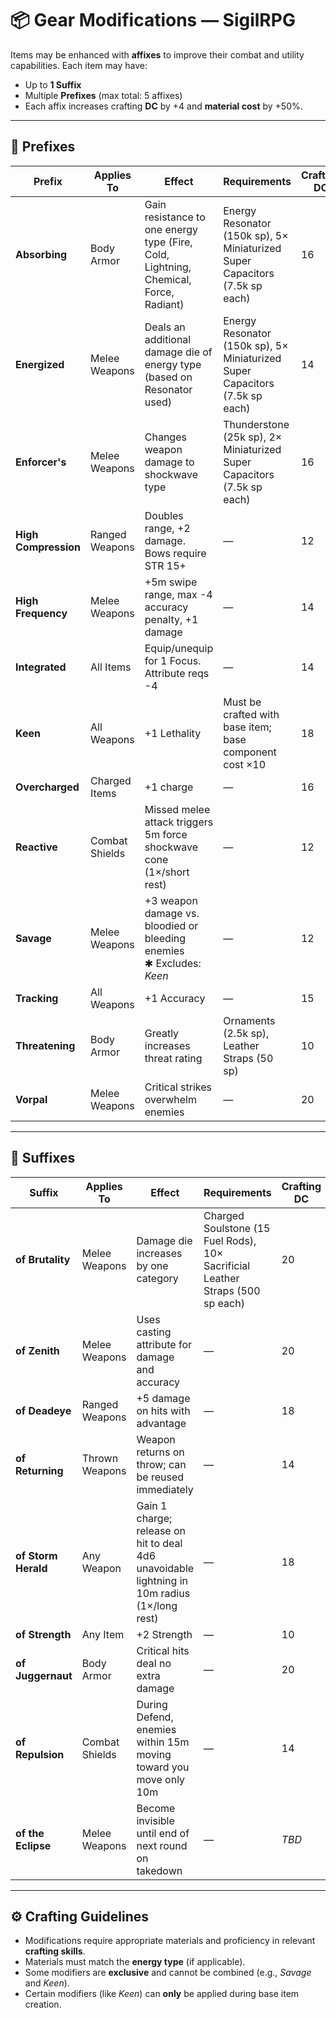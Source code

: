 # 📦 Gear Modifications — SigilRPG

Items may be enhanced with **affixes** to improve their combat and utility capabilities. Each item may have:

- Up to **1 Suffix**
- Multiple **Prefixes** (max total: 5 affixes)
- Each affix increases crafting **DC** by +4 and **material cost** by +50%.

---

## 🔧 Prefixes

| Prefix        | Applies To              | Effect | Requirements | Crafting DC |
|---------------|-------------------------|--------|--------------|-------------|
| **Absorbing** | Body Armor              | Gain resistance to one energy type (Fire, Cold, Lightning, Chemical, Force, Radiant)                | Energy Resonator (150k sp), 5× Miniaturized Super Capacitors (7.5k sp each)                         | 16           |
| **Energized** | Melee Weapons           | Deals an additional damage die of energy type (based on Resonator used)                             | Energy Resonator (150k sp), 5× Miniaturized Super Capacitors (7.5k sp each)                         | 14           |
| **Enforcer's**| Melee Weapons           | Changes weapon damage to shockwave type                                                             | Thunderstone (25k sp), 2× Miniaturized Super Capacitors (7.5k sp each)                              | 16           |
| **High Compression** | Ranged Weapons  | Doubles range, +2 damage. Bows require STR 15+                                                      | —                                                                                                    | 12           |
| **High Frequency** | Melee Weapons     | +5m swipe range, max -4 accuracy penalty, +1 damage                                                 | —                                                                                                    | 14           |
| **Integrated**| All Items               | Equip/unequip for 1 Focus. Attribute reqs -4                                                        | —                                                                                                    | 14           |
| **Keen**      | All Weapons             | +1 Lethality                                                                                         | Must be crafted with base item; base component cost ×10                                              | 18           |
| **Overcharged** | Charged Items         | +1 charge                                                                                           | —                                                                                                    | 16           |
| **Reactive**  | Combat Shields          | Missed melee attack triggers 5m force shockwave cone (1×/short rest)                                | —                                                                                                    | 12           |
| **Savage**    | Melee Weapons           | +3 weapon damage vs. bloodied or bleeding enemies<br>✱ Excludes: *Keen*                             | —                                                                                                    | 12           |
| **Tracking**  | All Weapons             | +1 Accuracy                                                                                          | —                                                                                                    | 15           |
| **Threatening** | Body Armor            | Greatly increases threat rating                                                                     | Ornaments (2.5k sp), Leather Straps (50 sp)                                                          | 10           |
| **Vorpal**    | Melee Weapons           | Critical strikes overwhelm enemies                                                                  | —                                                                                                    | 20           |

---

## 🔻 Suffixes

| Suffix            | Applies To         | Effect                                                                                          | Requirements                                                                                         | Crafting DC |
|-------------------|--------------------|--------------------------------------------------------------------------------------------------|------------------------------------------------------------------------------------------------------|--------------|
| **of Brutality**  | Melee Weapons       | Damage die increases by one category                                                             | Charged Soulstone (15 Fuel Rods), 10× Sacrificial Leather Straps (500 sp each)                      | 20           |
| **of Zenith**     | Melee Weapons       | Uses casting attribute for damage and accuracy                                                   | —                                                                                                    | 20           |
| **of Deadeye**    | Ranged Weapons      | +5 damage on hits with advantage                                                                 | —                                                                                                    | 18           |
| **of Returning**  | Thrown Weapons      | Weapon returns on throw; can be reused immediately                                               | —                                                                                                    | 14           |
| **of Storm Herald** | Any Weapon       | Gain 1 charge; release on hit to deal 4d6 unavoidable lightning in 10m radius (1×/long rest)     | —                                                                                                    | 18           |
| **of Strength**   | Any Item            | +2 Strength                                                                                      | —                                                                                                    | 10           |
| **of Juggernaut** | Body Armor          | Critical hits deal no extra damage                                                               | —                                                                                                    | 20           |
| **of Repulsion**  | Combat Shields      | During Defend, enemies within 15m moving toward you move only 10m                                | —                                                                                                    | 14           |
| **of the Eclipse**| Melee Weapons       | Become invisible until end of next round on takedown                                             | —                                                                                                    | *TBD*        |

---

## ⚙️ Crafting Guidelines

- Modifications require appropriate materials and proficiency in relevant **crafting skills**.
- Materials must match the **energy type** (if applicable).
- Some modifiers are **exclusive** and cannot be combined (e.g., *Savage* and *Keen*).
- Certain modifiers (like *Keen*) can **only** be applied during base item creation.

